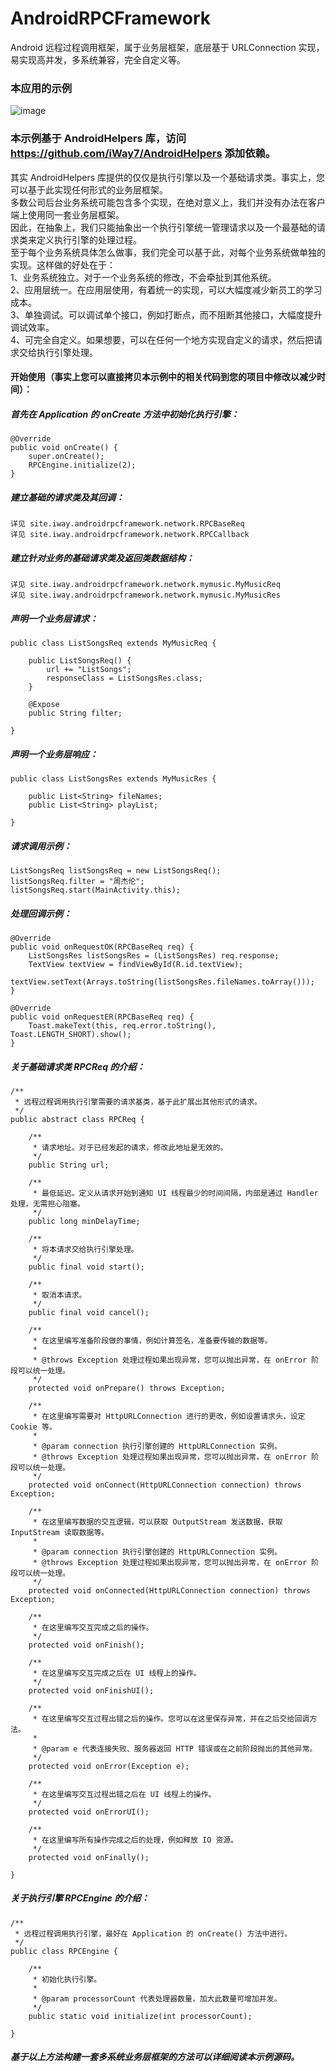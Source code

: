 # AndroidRPCFramework
Android 远程过程调用框架，属于业务层框架，底层基于 URLConnection 实现，易实现高并发，多系统兼容，完全自定义等。

### 本应用的示例

![image](https://github.com/iWay7/AndroidRPCFramework/blob/master/sample.gif)   

### 本示例基于 AndroidHelpers 库，访问 https://github.com/iWay7/AndroidHelpers 添加依赖。

其实 AndroidHelpers 库提供的仅仅是执行引擎以及一个基础请求类。事实上，您可以基于此实现任何形式的业务层框架。</br>
多数公司后台业务系统可能包含多个实现，在绝对意义上，我们并没有办法在客户端上使用同一套业务层框架。</br>
因此，在抽象上，我们只能抽象出一个执行引擎统一管理请求以及一个最基础的请求类来定义执行引擎的处理过程。</br>
至于每个业务系统具体怎么做事，我们完全可以基于此，对每个业务系统做单独的实现。这样做的好处在于：</br>
1、业务系统独立。对于一个业务系统的修改，不会牵扯到其他系统。</br>
2、应用层统一。在应用层使用，有着统一的实现，可以大幅度减少新员工的学习成本。</br>
3、单独调试。可以调试单个接口，例如打断点，而不阻断其他接口，大幅度提升调试效率。</br>
4、可完全自定义。如果想要，可以在任何一个地方实现自定义的请求，然后把请求交给执行引擎处理。</br>

#### 开始使用（事实上您可以直接拷贝本示例中的相关代码到您的项目中修改以减少时间）：
##### 首先在 Application 的 onCreate 方法中初始化执行引擎：
```
@Override
public void onCreate() {
    super.onCreate();
    RPCEngine.initialize(2);
}
```

##### 建立基础的请求类及其回调：
```
详见 site.iway.androidrpcframework.network.RPCBaseReq
详见 site.iway.androidrpcframework.network.RPCCallback
```

##### 建立针对业务的基础请求类及返回类数据结构：
```
详见 site.iway.androidrpcframework.network.mymusic.MyMusicReq
详见 site.iway.androidrpcframework.network.mymusic.MyMusicRes
```

##### 声明一个业务层请求：
```
public class ListSongsReq extends MyMusicReq {

    public ListSongsReq() {
        url += "ListSongs";
        responseClass = ListSongsRes.class;
    }

    @Expose
    public String filter;

}
```

##### 声明一个业务层响应：
```
public class ListSongsRes extends MyMusicRes {

    public List<String> fileNames;
    public List<String> playList;

}
```

##### 请求调用示例：
```
ListSongsReq listSongsReq = new ListSongsReq();
listSongsReq.filter = "周杰伦";
listSongsReq.start(MainActivity.this);
```

##### 处理回调示例：
```
@Override
public void onRequestOK(RPCBaseReq req) {
    ListSongsRes listSongsRes = (ListSongsRes) req.response;
    TextView textView = findViewById(R.id.textView);
    textView.setText(Arrays.toString(listSongsRes.fileNames.toArray()));
}

@Override
public void onRequestER(RPCBaseReq req) {
    Toast.makeText(this, req.error.toString(), Toast.LENGTH_SHORT).show();
}
```

##### 关于基础请求类 RPCReq 的介绍：
```
/**
 * 远程过程调用执行引擎需要的请求基类，基于此扩展出其他形式的请求。
 */
public abstract class RPCReq {

    /**
     * 请求地址。对于已经发起的请求，修改此地址是无效的。
     */
    public String url;

    /**
     * 最低延迟。定义从请求开始到通知 UI 线程最少的时间间隔，内部是通过 Handler 处理，无需担心阻塞。
     */
    public long minDelayTime;

    /**
     * 将本请求交给执行引擎处理。
     */
    public final void start();

    /**
     * 取消本请求。
     */
    public final void cancel();

    /**
     * 在这里编写准备阶段做的事情，例如计算签名，准备要传输的数据等。
     *
     * @throws Exception 处理过程如果出现异常，您可以抛出异常，在 onError 阶段可以统一处理。
     */
    protected void onPrepare() throws Exception;

    /**
     * 在这里编写需要对 HttpURLConnection 进行的更改，例如设置请求头，设定 Cookie 等。
     *
     * @param connection 执行引擎创建的 HttpURLConnection 实例。
     * @throws Exception 处理过程如果出现异常，您可以抛出异常，在 onError 阶段可以统一处理。
     */
    protected void onConnect(HttpURLConnection connection) throws Exception;

    /**
     * 在这里编写数据的交互逻辑，可以获取 OutputStream 发送数据，获取 InputStream 读取数据等。
     *
     * @param connection 执行引擎创建的 HttpURLConnection 实例。
     * @throws Exception 处理过程如果出现异常，您可以抛出异常，在 onError 阶段可以统一处理。
     */
    protected void onConnected(HttpURLConnection connection) throws Exception;

    /**
     * 在这里编写交互完成之后的操作。
     */
    protected void onFinish();

    /**
     * 在这里编写交互完成之后在 UI 线程上的操作。
     */
    protected void onFinishUI();

    /**
     * 在这里编写交互过程出错之后的操作。您可以在这里保存异常，并在之后交给回调方法。
     *
     * @param e 代表连接失败、服务器返回 HTTP 错误或在之前阶段抛出的其他异常。
     */
    protected void onError(Exception e);

    /**
     * 在这里编写交互过程出错之后在 UI 线程上的操作。
     */
    protected void onErrorUI();

    /**
     * 在这里编写所有操作完成之后的处理，例如释放 IO 资源。
     */
    protected void onFinally();

}
```

##### 关于执行引擎 RPCEngine 的介绍：
```
/**
 * 远程过程调用执行引擎，最好在 Application 的 onCreate() 方法中进行。
 */
public class RPCEngine {

    /**
     * 初始化执行引擎。
     *
     * @param processorCount 代表处理器数量，加大此数量可增加并发。
     */
    public static void initialize(int processorCount);

}
```

##### 基于以上方法构建一套多系统业务层框架的方法可以详细阅读本示例源码。

